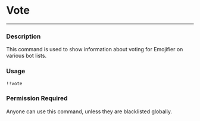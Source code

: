 # Vote
---
### Description
This command is used to show information about voting for Emojifier on various bot lists.
### Usage
```
!!vote
```
### Permission Required
Anyone can use this command, unless they are blacklisted globally.
